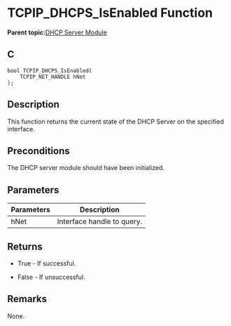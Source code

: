 # TCPIP\_DHCPS\_IsEnabled Function

**Parent topic:**[DHCP Server Module](GUID-27C514CD-DE28-4215-BB75-6C8EA971E12E.md)

## C

```
bool TCPIP_DHCPS_IsEnabled(
    TCPIP_NET_HANDLE hNet
);
```

## Description

This function returns the current state of the DHCP Server on the specified interface.

## Preconditions

The DHCP server module should have been initialized.

## Parameters

|Parameters|Description|
|----------|-----------|
|hNet|Interface handle to query.|

## Returns

-   True - If successful.

-   False - If unsuccessful.


## Remarks

None.

